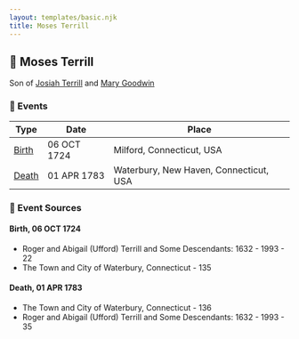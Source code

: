 ```yaml
---
layout: templates/basic.njk
title: Moses Terrill
---
```

## 🔵 Moses Terrill

Son of [Josiah Terrill](/people/8/80183041) and [Mary Goodwin](/people/4/49404198)

### 📆 Events

Type | Date | Place
------ | ------ | ------
[Birth](#event-0) | 06 OCT 1724 | Milford, Connecticut, USA
[Death](#event-1) | 01 APR 1783 | Waterbury, New Haven, Connecticut, USA

### 📰 Event Sources

#### <a id="event-0"></a> Birth, 06 OCT 1724
* Roger and Abigail (Ufford) Terrill and Some Descendants: 1632 - 1993  - 22
* The Town and City of Waterbury, Connecticut  - 135

#### <a id="event-1"></a> Death, 01 APR 1783
* The Town and City of Waterbury, Connecticut  - 136
* Roger and Abigail (Ufford) Terrill and Some Descendants: 1632 - 1993  - 35